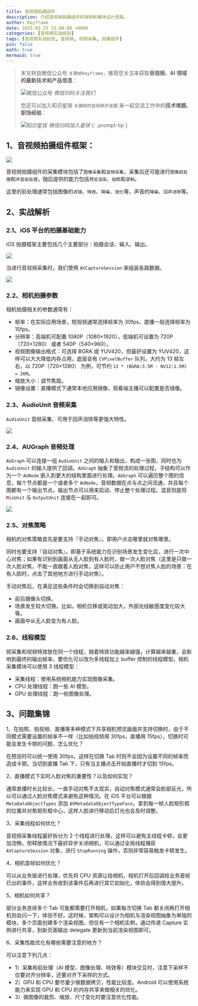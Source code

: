 ```yaml
---
title: 音视频拍摄组件
description: 介绍音视频拍摄组件的架构和模块设计思路。
author: Keyframe
date: 2025-02-25 15:08:08 +0800
categories: [音视频实战经验]
tags: [音视频实战经验, 音视频, 视频采集, 拍摄组件]
pin: false
math: true
mermaid: true
---
```


> 本文转自微信公众号 `关键帧Keyframe`，推荐您关注来获取**音视频、AI 领域的最新技术和产品信息**：
>
>![微信公众号](assets/img/keyframe-mp.jpg)
>_微信扫码关注我们_
>
>您还可以加入知识星球 `关键帧的音视频开发圈` 来一起交流工作中的**技术难题、职场经验**：
>
>![知识星球](assets/img/keyframe-zsxq.png)
>_微信扫码加入星球_
{: .prompt-tip }

## 1、音视频拍摄组件框架：

![](assets/resource/av-experience/camera-kit-1.png)

音视频拍摄组件的采集模块包括了`图像采集`和`音频采集`，采集后还可能进行`图像前处理`和`声音前处理`，随后提供的能力包括`预览渲染`、`拍照`和`录制`。

这里的前处理通常包括图像的`滤镜`、`特效`、`降噪`、`锐化`等，声音的`降噪`、`回声消除`等。

## 2、实战解析

### 2.1、iOS 平台的拍摄基础能力

iOS 拍摄框架主要包括几个主要部分：拍摄会话、输入、输出。

![](assets/resource/av-experience/camera-kit-2.png)

当进行音视频采集时，我们使用 `AVCaptureSession` 来组装各路数据。

![](assets/resource/av-experience/camera-kit-3.png)

### 2.2、相机拍摄参数

相机拍摄相关的参数通常有：

- 帧率：在实际应用场景，短视频通常选择帧率为 30fps，直播一般选择帧率为 15fps。
- 分辨率：高端机可配置 1080P（1080×1920），低端机可设置为 720P（720×1280） 或者 540P（540×960）。
- 视频图像输出格式：可选择 BGRA 或 YUV420，但最好设置为 YUV420，这样可以大大降低内存占用，底层会有 `CVPixelBuffer` 队列，大约为 13 帧左右，以 720P（720×1280） 为例，可节约 `13 * (BGRA:3.5M - NV12:1.5M) = 26M`。
- 缩放大小：调节焦距。
- 镜像设置：直播模式下通常本地应用镜像，观看端主播可以配置是否镜像。

### 2.3、AudioUnit 音频采集

`AudioUnit` 音频采集、可用于回声消除等更强大特性。

![](assets/resource/av-experience/capture-kit-audiounit.png)

### 2.4、AUGraph 音频处理

`AUGraph` 可以连接一组 `AudioUnit` 之间的输入和输出，构成一张图，同时也为 `AudioUnit` 的输入提供了回调。`AUGraph` 抽象了音频流的处理过程，子结构可以作为一个 `AUNode` 嵌入到更大的结构里面进行处理。`AUGraph` 可以遍历整个图的信息，每个节点都是一个或者多个 `AUNode`，音频数据在点与点之间流通，并且每个图都有一个输出节点。输出节点可以用来启动、停止整个处理过程。混音则是将 `MixUnit` 与 `OutputUnit` 连接在一起即可。
 
![](assets/resource/av-experience/capture-kit-mixer.png)


### 2.5、对焦策略

相机的对焦策略首先是要支持『手动对焦』，即用户点击哪里就对焦哪里。

同时也要支持『自动对焦』，即基于系统能力在识别场景发生变化后，进行一次中心对焦；如果有识别到画面从无人脸到有人脸时，做一次人脸对焦（这里是只做一次人脸对焦，不能一直跟着人脸对焦，这样可以防止用户不想对焦人脸的场景：在有人脸时，点击了其他地方进行手动对焦）。

手动对焦后，在满足这些条件时会切换到自动对焦：

- 前后摄像头切换。
- 场景发生较大切换。比如，相机位移或晃动加大，外部光线敏感度变化较大等。
- 画面中从无人脸变为有人脸。


### 2.6、线程模型

把采集和视频特效放在同一个线程，随着特效功能越来越强，计算越来越重，会影响到最终的输出帧率。要优化可以改为多线程加上 buffer 控制的线程模型。相机采集模块可以使用 3 线程模型：

- 采集线程：使用系统相机能力实现图像采集。
- CPU 处理线程：跑一些 AI 模型。
- GPU 处理线程：跑一些图像处理。





## 3、问题集锦




1、在拍照、拍视频、直播等多种模式下共享相机预览画面并支持切换时，由于不同模式需要设置的帧率不一样（比如拍视频用 30fps，直播用 15fps），切换时可能会发生卡顿的问题，怎么优化？

在预览时可以统一使用 30fps，这样在切换 Tab 时则不会因为设置不同的帧率而造成卡顿。当切到直播 Tab 下，只有当主播点击开始直播时才切到 15fps。



2、直播模式下实时人脸对焦的重要性？以及如何实现？

通常直播时长比较长，一直手动对焦不太现实，自动对焦模式通常会脸部反光，所以可以通过人脸对焦模式来避免这种情况。在 iOS 平台可以根据 `MetaDataObjectTypes` 添加 `AVMetadataObjectTypeFace`，拿到每一帧人脸矩形框的位置并对焦矩形框中心，这样人脸进行移动后灯光也会及时调整。


3、采集线程如何优化？

音视频采集线程最好拆分为 2 个线程进行处理，这样可以避免主线程卡顿，会更加流畅，但释放情况下最好异步关闭相机，可以通过全局线程捕获 `AVCaptureSession` 对象，进行 `StopRunning` 操作，否则非常容易触发卡顿发生。

4、相机首帧如何优化？

可以从业务层进行处理，优先将 CPU 资源让给相机，相机打开后回调给业务首帧已出的事件，这样业务收到该事件后再进行其它初始化，体验会得到很大提升。

5、相机如何共享？

部分业务连续多个 Tab 可能都需要打开相机，如果每次切换 Tab 都关闭再打开相机则会闪一下，体验不好。这时候，架构可以设计为相机与渲染视图抽象为单独的模块，多个页面创建多个渲染视图，但仅有一个相机实例，通过传递 Capture 实例进行共享，到新页面输出 delegate 更新到当前渲染视图即可。


6、采集性能优化有哪些需要注意的地方？

可以注意下列几点：

- 1）采集和前处理（AI 模型、图像处理、特效等）模块交互时，注意下采样不仅要对齐分辨率，还要对齐下采样的方式。
- 2）GPU 和 CPU 要尽量少做数据拷贝，性能比较差。Android 可以使用系统能力来实现 GPU 和 CPU 的内存共享来做相关的优化。
- 3）做图像的裁剪、缩放、尺寸变化时要注意优化性能。

